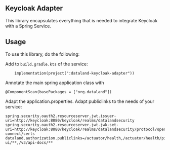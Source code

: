 ## Keycloak Adapter
This library encapsulates everything that is needed to integrate Keycloak with a Spring Service.

## Usage
To use this library, do the following:

Add to `build.gradle.kts` of the service:
```
    implementation(project(":dataland-keycloak-adapter"))
```

Annotate the main spring application class with
```
@ComponentScan(basePackages = ["org.dataland"])
```

Adapt the application.properties. Adapt publiclinks to the needs of your service:
```
spring.security.oauth2.resourceserver.jwt.issuer-uri=http://keycloak:8080/keycloak/realms/datalandsecurity
spring.security.oauth2.resourceserver.jwt.jwk-set-uri=http://keycloak:8080/keycloak/realms/datalandsecurity/protocol/openid-connect/certs
dataland.authorization.publiclinks=/actuator/health,/actuator/health/ping,/actuator/info,/swagger-ui/**,/v3/api-docs/**
```
